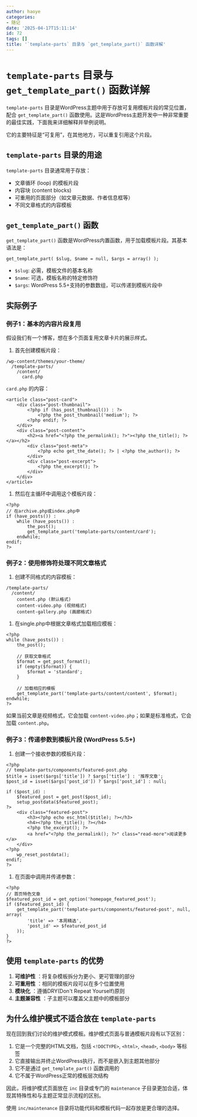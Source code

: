 ```yaml
---
author: haoye
categories:
- 随记
date: '2025-04-17T15:11:14'
id: 72
tags: []
title: '`template-parts` 目录与 `get_template_part()` 函数详解'
---
```


# `template-parts` 目录与 `get_template_part()` 函数详解

`template-parts` 目录是WordPress主题中用于存放可复用模板片段的常见位置，配合 `get_template_part()`
函数使用。这是WordPress主题开发中一种非常重要的最佳实践，下面我来详细解释并举例说明。

它的主要特征是“可复用”，在其他地方，可以重复引用这个片段。

## `template-parts` 目录的用途

`template-parts` 目录通常用于存放：

  * 文章循环 (loop) 的模板片段
  * 内容块 (content blocks)
  * 可重用的页面部分（如文章元数据、作者信息框等）
  * 不同文章格式的内容模板

## `get_template_part()` 函数

`get_template_part()` 函数是WordPress内置函数，用于加载模板片段。其基本语法是：

    
    
    get_template_part( $slug, $name = null, $args = array() );
    

  * `$slug`: 必需，模板文件的基本名称
  * `$name`: 可选，模板名称的特定修饰符
  * `$args`: WordPress 5.5+支持的参数数组，可以传递到模板片段中

## 实际例子

### 例子1：基本的内容片段复用

假设我们有一个博客，想在多个页面复用文章卡片的展示样式。

  1. 首先创建模板片段：

    
    
    /wp-content/themes/your-theme/
      /template-parts/
        /content/
          card.php
    

`card.php` 的内容：

    
    
    <article class="post-card">
        <div class="post-thumbnail">
            <?php if (has_post_thumbnail()) : ?>
                <?php the_post_thumbnail('medium'); ?>
            <?php endif; ?>
        </div>
        <div class="post-content">
            <h2><a href="<?php the_permalink(); ?>"><?php the_title(); ?></a></h2>
            <div class="post-meta">
                <?php echo get_the_date(); ?> | <?php the_author(); ?>
            </div>
            <div class="post-excerpt">
                <?php the_excerpt(); ?>
            </div>
        </div>
    </article>
    

  1. 然后在主循环中调用这个模板片段：

    
    
    <?php
    // 在archive.php或index.php中
    if (have_posts()) :
        while (have_posts()) :
            the_post();
            get_template_part('template-parts/content/card');
        endwhile;
    endif;
    ?>
    

### 例子2：使用修饰符处理不同文章格式

  1. 创建不同格式的内容模板：

    
    
    /template-parts/
      /content/
        content.php (默认格式)
        content-video.php (视频格式)
        content-gallery.php (画廊格式)
    

  1. 在single.php中根据文章格式加载相应模板：

    
    
    <?php
    while (have_posts()) :
        the_post();
    
        // 获取文章格式
        $format = get_post_format();
        if (empty($format)) {
            $format = 'standard';
        }
    
        // 加载相应的模板
        get_template_part('template-parts/content/content', $format);
    endwhile;
    ?>
    

如果当前文章是视频格式，它会加载 `content-video.php`；如果是标准格式，它会加载 `content.php`。

### 例子3：传递参数到模板片段 (WordPress 5.5+)

  1. 创建一个接收参数的模板片段：

    
    
    <?php
    // template-parts/components/featured-post.php
    $title = isset($args['title']) ? $args['title'] : '推荐文章';
    $post_id = isset($args['post_id']) ? $args['post_id'] : null;
    
    if ($post_id) :
        $featured_post = get_post($post_id);
        setup_postdata($featured_post);
    ?>
        <div class="featured-post">
            <h3><?php echo esc_html($title); ?></h3>
            <h4><?php the_title(); ?></h4>
            <?php the_excerpt(); ?>
            <a href="<?php the_permalink(); ?>" class="read-more">阅读更多</a>
        </div>
    <?php 
        wp_reset_postdata();
    endif;
    ?>
    

  1. 在页面中调用并传递参数：

    
    
    <?php
    // 首页特色文章
    $featured_post_id = get_option('homepage_featured_post');
    if ($featured_post_id) {
        get_template_part('template-parts/components/featured-post', null, array(
            'title' => '本周精选',
            'post_id' => $featured_post_id
        ));
    }
    ?>
    

## 使用 `template-parts` 的优势

  1. **可维护性** ：将复杂模板拆分为更小、更可管理的部分
  2. **可重用性** ：相同的模板片段可以在多个位置使用
  3. **模块化** ：遵循DRY(Don't Repeat Yourself)原则
  4. **主题兼容性** ：子主题可以覆盖父主题中的模板部分

## 为什么维护模式不适合放在 `template-parts`

现在回到我们讨论的维护模式模板。维护模式页面与普通模板片段有以下区别：

  1. 它是一个完整的HTML文档，包括 `<!DOCTYPE>`, `<html>`, `<head>`, `<body>` 等标签
  2. 它直接输出并终止WordPress执行，而不是嵌入到主题其他部分
  3. 它不是通过 `get_template_part()` 函数调用的
  4. 它不属于WordPress正常的模板层次结构

因此，将维护模式页面放在 `inc` 目录或专门的 `maintenance` 子目录更加合适，体现其特殊性和与主题正常显示流程的区别。

使用 `inc/maintenance` 目录将功能代码和模板代码一起存放是更合理的选择。

